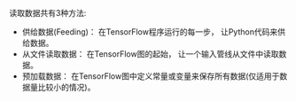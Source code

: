 读取数据共有3种方法:
* 供给数据(Feeding)： 在TensorFlow程序运行的每一步， 让Python代码来供给数据。
* 从文件读取数据： 在TensorFlow图的起始， 让一个输入管线从文件中读取数据。
* 预加载数据： 在TensorFlow图中定义常量或变量来保存所有数据(仅适用于数据量比较小的情况)。